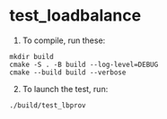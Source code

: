 # test_loadbalance

1. To compile, run these:
```
mkdir build
cmake -S . -B build --log-level=DEBUG
cmake --build build --verbose
```
2. To launch the test, run:
```
./build/test_lbprov
```
